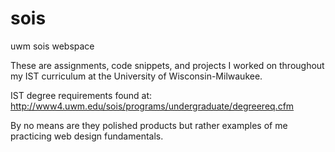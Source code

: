 sois
====

uwm sois webspace

These are assignments, code snippets, and projects I worked on throughout my IST curriculum at the University of Wisconsin-Milwaukee.  

IST degree requirements found at: http://www4.uwm.edu/sois/programs/undergraduate/degreereq.cfm

By no means are they polished products but rather examples of me practicing web design fundamentals.
